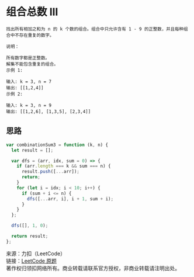 # 组合总数 III

```text
找出所有相加之和为 n 的 k 个数的组合。组合中只允许含有 1 - 9 的正整数，并且每种组合中不存在重复的数字。

说明：

所有数字都是正整数。
解集不能包含重复的组合。 
示例 1:

输入: k = 3, n = 7
输出: [[1,2,4]]
示例 2:

输入: k = 3, n = 9
输出: [[1,2,6], [1,3,5], [2,3,4]]
```

## 思路

```js
var combinationSum3 = function (k, n) {
  let result = [];

  var dfs = (arr, idx, sum = 0) => {
    if (arr.length === k && sum === n) {
      result.push([...arr]);
      return;
    }
    for (let i = idx; i < 10; i++) {
      if (sum + i <= n) {
        dfs([...arr, i], i + 1, sum + i);
      }
    }
  };

  dfs([], 1, 0);

  return result;
};
```

来源：力扣（LeetCode）  
链接：[LeetCode 原题](https://leetcode-cn.com/problems/combination-sum-iii)  
著作权归领扣网络所有。商业转载请联系官方授权，非商业转载请注明出处。
